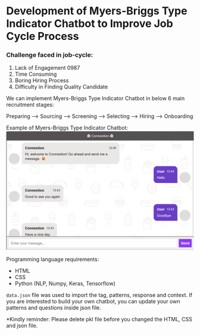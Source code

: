 # Development of Myers-Briggs Type Indicator Chatbot to Improve Job Cycle Process 

### Challenge faced in job-cycle:
1. Lack of Engagement 0987
2. Time Consuming
3. Boring Hiring Process
4. Difficulty in Finding Quality Candidate

We can implement Myers-Briggs Type Indicator Chatbot in below 6 main recruitment stages:

Preparing --> Sourcing --> Screening --> Selecting --> Hiring --> Onboarding

Example of Myers-Briggs Type Indicator Chatbot: </br>
![](/chatbot.png)

Programming language requirements:
* HTML
* CSS
* Python (NLP, Numpy, Keras, Tensorflow)

`data.json` file was used to import the tag, patterns, response and context. If you are interested to build your own chatbot, you can update your own patterns and questions inside json file.

*Kindly reminder: Please delete pkl file before you changed the HTML, CSS and json file.
